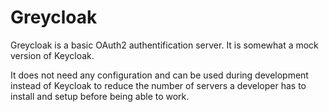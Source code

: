 # Greycloak

Greycloak is a basic OAuth2 authentification server. It is somewhat a mock
version of Keycloak.

It does not need any configuration and can be used during development instead of
Keycloak to reduce the number of servers a developer has to install and setup
before being able to work.
